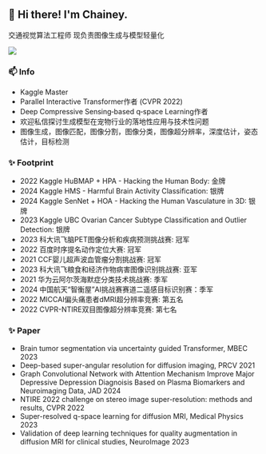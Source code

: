 
## 👋 Hi there! I'm Chainey.
交通视觉算法工程师
现负责图像生成与模型轻量化

[![](https://github-readme-stats.vercel.app/api?username=chaineypung&show_icons=true&theme=onedark)](https://github.com/anuraghazra/github-readme-stats)

### 📫 Info
* Kaggle Master
* Parallel Interactive Transformer作者 (CVPR 2022)
* Deep Compressive Sensing‐based q‐space Learning作者
* 欢迎私信探讨生成模型在宠物行业的落地性应用与技术性问题
* 图像生成，图像匹配，图像分割，图像分类，图像超分辨率，深度估计，姿态估计，目标检测

  
### ✨ Footprint
* 2022 Kaggle HuBMAP + HPA - Hacking the Human Body: 金牌
* 2024 Kaggle HMS - Harmful Brain Activity Classification: 银牌
* 2024 Kaggle SenNet + HOA - Hacking the Human Vasculature in 3D: 银牌
* 2023 Kaggle UBC Ovarian Cancer Subtype Classification and Outlier Detection: 银牌
* 2023 科大讯飞脑PET图像分析和疾病预测挑战赛: 冠军
* 2022 百度时序提名动作定位大赛: 冠军
* 2021 CCF婴儿超声波血管瘤分割挑战赛: 冠军
* 2023 科大讯飞粮食和经济作物病害图像识别挑战赛: 亚军
* 2021 华为云阿尔茨海默症分类技术挑战赛: 季军
* 2024 中国航天“智衡屋”AI挑战赛赛道二遥感目标识别赛：季军
* 2022 MICCAI偏头痛患者dMRI超分辨率竞赛: 第五名
* 2022 CVPR-NTIRE双目图像超分辨率竞赛: 第七名

### ✨ Paper
* Brain tumor segmentation via uncertainty guided Transformer, MBEC 2023
* Deep-based super-angular resolution for diffusion imaging, PRCV 2021
* Graph Convolutional Network with Attention Mechanism Improve Major Depressive Depression Diagnoisis Based on Plasma Biomarkers and Neuroimaging Data, JAD 2024
* NTIRE 2022 challenge on stereo image super-resolution: methods and results, CVPR 2022 
* Super-resolved q-space learning for diffusion MRI, Medical Physics 2023
* Validation of deep learning techniques for quality augmentation in diffusion MRI for clinical studies, NeuroImage 2023


